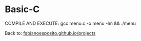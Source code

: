 # Basic-C
COMPILE AND EXECUTE: gcc menu.c -o menu -lm && ./menu

Back to: [fabianoesposito.github.io/projects](https://fabianoesposito.github.io/projects/)
